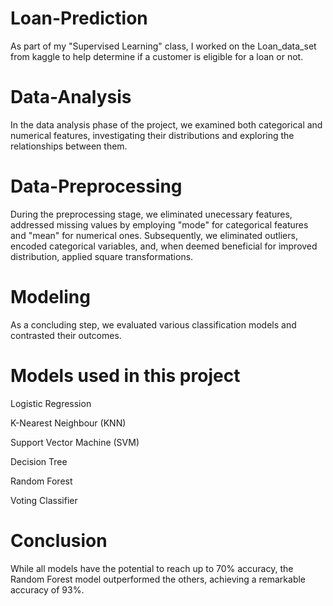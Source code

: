 # Loan-Prediction
As part of my "Supervised Learning" class, I worked on the Loan_data_set from kaggle to help determine if a customer is eligible for a loan or not.

# Data-Analysis
In the data analysis phase of the project, we examined both categorical and numerical features, investigating their distributions and exploring the relationships between them.

# Data-Preprocessing
During the preprocessing stage, we eliminated unecessary features, addressed missing values by employing "mode" for categorical features and "mean" for numerical ones.
Subsequently, we eliminated outliers, encoded categorical variables, and, when deemed beneficial for improved distribution, applied square transformations.

# Modeling
As a concluding step, we evaluated various classification models and contrasted their outcomes.

# Models used in this project
Logistic Regression

K-Nearest Neighbour (KNN)

Support Vector Machine (SVM)

Decision Tree

Random Forest

Voting Classifier

# Conclusion
While all models have the potential to reach up to 70% accuracy, the Random Forest model outperformed the others, achieving a remarkable accuracy of 93%.

